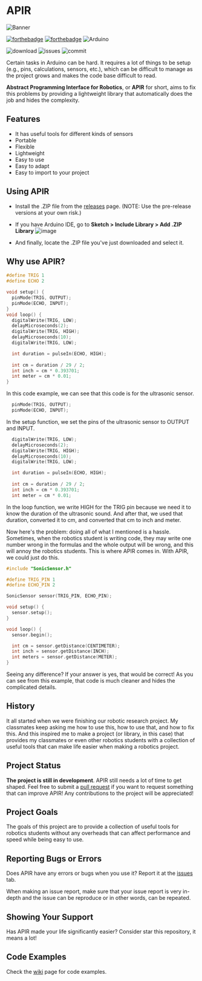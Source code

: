 # APIR

![Banner](https://user-images.githubusercontent.com/79918051/236221117-d6bc9b7e-42a3-44cb-b58d-9386f9ea6426.png)


[![forthebadge](https://forthebadge.com/images/badges/made-with-c-plus-plus.svg)](https://en.wikipedia.org/wiki/C%2B%2B) [![forthebadge](https://forthebadge.com/images/badges/open-source.svg)](https://en.wikipedia.org/wiki/Open-source_software) ![Arduino](https://img.shields.io/badge/-Arduino-00979D?style=for-the-badge&logo=Arduino&logoColor=white)

![download](https://img.shields.io/github/downloads/QuadraBoy/APIR/total?style=for-the-badge) ![issues](https://img.shields.io/github/issues/QuadraBoy/APIR?style=for-the-badge) ![commit](https://img.shields.io/github/last-commit/QuadraBoy/APIR?style=for-the-badge)

Certain tasks in Arduino can be hard. It requires a lot of things to be setup (e.g., pins, calculations, sensors, etc.), which can be difficult to manage as the project grows and makes the code base difficult to read. 

**Abstract Programming Interface for Robotics**, or **APIR** for short, aims to fix this problems by providing a lightweight library that automatically does the job and hides the complexity.

## Features
- It has useful tools for different kinds of sensors
- Portable
- Flexible
- Lightweight
- Easy to use
- Easy to adapt
- Easy to import to your project

## Using APIR
- Install the .ZIP file from the [releases](https://github.com/QuadraBoy/APIR/releases) page. (NOTE: Use the pre-release versions at your own risk.)

- If you have Arduino IDE, go to **Sketch > Include Library > Add .ZIP Library**
![image](https://user-images.githubusercontent.com/79918051/235280104-cad9c829-4d14-4910-9f49-2e85e458fb63.png)

- And finally, locate the .ZIP file you've just downloaded and select it.

## Why use APIR?
```cpp
#define TRIG 1
#define ECHO 2

void setup() {
  pinMode(TRIG, OUTPUT);
  pinMode(ECHO, INPUT);
}
void loop() {
  digitalWrite(TRIG, LOW);
  delayMicroseconds(2);
  digitalWrite(TRIG, HIGH);
  delayMicroseconds(10);
  digitalWrite(TRIG, LOW);

  int duration = pulseIn(ECHO, HIGH);
  
  int cm = duration / 29 / 2;
  int inch = cm * 0.393701;
  int meter = cm * 0.01;
}
```
In this code example, we can see that this code is for the ultrasonic sensor.
```cpp
  pinMode(TRIG, OUTPUT);
  pinMode(ECHO, INPUT);
```
In the setup function, we set the pins of the ultrasonic sensor to OUTPUT and INPUT.

```cpp
  digitalWrite(TRIG, LOW);
  delayMicroseconds(2);
  digitalWrite(TRIG, HIGH);
  delayMicroseconds(10);
  digitalWrite(TRIG, LOW);

  int duration = pulseIn(ECHO, HIGH);
  
  int cm = duration / 29 / 2;
  int inch = cm * 0.393701;
  int meter = cm * 0.01;
```
In the loop function, we write HIGH for the TRIG pin because we need it to know the duration of the ultrasonic sound. And after that, we used that duration, converted it to cm, and converted that cm to inch and meter.

Now here's the problem: doing all of what I mentioned is a hassle. Sometimes, when the robotics student is writing code, they may write one number wrong in the formulas and the whole output will be wrong, and this will annoy the robotics students. This is where APIR comes in. With APIR, we could just do this.
```cpp
#include "SonicSensor.h"

#define TRIG_PIN 1
#define ECHO_PIN 2

SonicSensor sensor(TRIG_PIN, ECHO_PIN);

void setup() {
  sensor.setup();
}

void loop() {
  sensor.begin();

  int cm = sensor.getDistance(CENTIMETER);
  int inch = sensor.getDistance(INCH);
  int meters = sensor.getDistance(METER);
}
```
Seeing any difference? If your answer is yes, that would be correct! As you can see from this example, that code is much cleaner and hides the complicated details. 

## History
It all started when we were finishing our robotic research project. My classmates keep asking me how to use this, how to use that, and how to fix this. And this inspired me to make a project (or library, in this case) that provides my classmates or even other robotics students with a collection of useful tools that can make life easier when making a robotics project.

## Project Status
**The project is still in development**. APIR still needs a lot of time to get shaped. Feel free to submit a [pull request](https://github.com/QuadraBoy/APIR/pulls) if you want to request something that can improve APIR! Any contributions to the project will be appreciated!

## Project Goals
The goals of this project are to provide a collection of useful tools for robotics students without any overheads that can affect performance and speed while being easy to use.

## Reporting Bugs or Errors
Does APIR have any errors or bugs when you use it? Report it at the [issues](https://github.com/QuadraBoy/APIR/issues) tab.

When making an issue report, make sure that your issue report is very in-depth and the issue can be reproduce or in other words, can be repeated.

## Showing Your Support
Has APIR made your life significantly easier? Consider star this repository, it means a lot!

## Code Examples
Check the [wiki](https://github.com/QuadraBoy/APIR/wiki) page for code examples.
